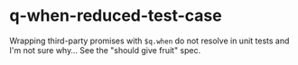 # q-when-reduced-test-case

Wrapping third-party promises with `$q.when` do not resolve in unit tests and
I'm not sure why… See the "should give fruit" spec.

